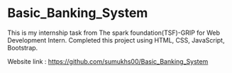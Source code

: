 # Basic_Banking_System

This is my internship task from The spark foundation(TSF)-GRIP for Web Development Intern. Completed this project using HTML, CSS, JavaScript, Bootstrap.

Website link :  https://github.com/sumukhs00/Basic_Banking_System
